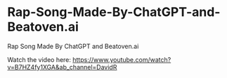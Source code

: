 # Rap-Song-Made-By-ChatGPT-and-Beatoven.ai
Rap Song Made By ChatGPT and Beatoven.ai

Watch the video here:
https://www.youtube.com/watch?v=B7HZ4fy1XGA&ab_channel=DavidR
